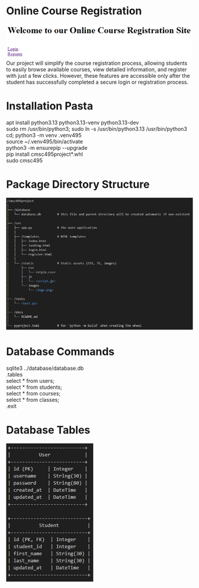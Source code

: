 # Online Course Registration 
![alt text](../images/banner.png)  
Our project will simplify the course registration process, allowing students to easily browse available courses, view detailed information, and register with just a few clicks. However, these features are accessible only after the student has successfully completed a secure login or registration process.  


# Installation Pasta

apt install python3.13 python3.13-venv python3.13-dev  
sudo rm /usr/bin/python3; sudo ln -s /usr/bin/python3.13 /usr/bin/python3        
cd; python3 -m venv .venv495     
source ~/.venv495/bin/activate    
python3 -m ensurepip --upgrade    
pip install cmsc495project*.whl     
sudo cmsc495    


# Package Directory Structure
![alt text](../images/directory_stucture.png)


# Database Commands
sqlite3 ../database/database.db  
.tables  
select * from users;  
select * from students;  
select * from courses;  
select * from classes;  
.exit  


# Database Tables
![alt text](../images/db_images.png)
